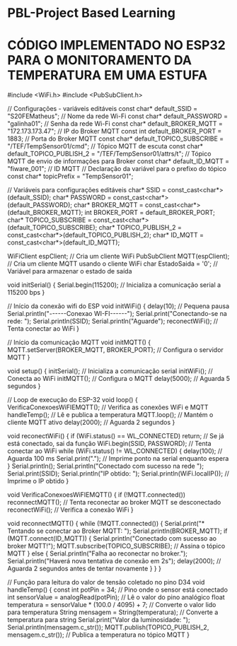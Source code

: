# PBL-Project Based Learning

# CÓDIGO IMPLEMENTADO NO ESP32 PARA O MONITORAMENTO DA TEMPERATURA EM UMA ESTUFA

#include <WiFi.h>
#include <PubSubClient.h>

// Configurações - variáveis editáveis
const char* default_SSID = "S20FEMatheus"; // Nome da rede Wi-Fi
const char* default_PASSWORD = "galinha01"; // Senha da rede Wi-Fi
const char* default_BROKER_MQTT = "172.173.173.47"; // IP do Broker MQTT
const int default_BROKER_PORT = 1883; // Porta do Broker MQTT
const char* default_TOPICO_SUBSCRIBE = "/TEF/TempSensor01/cmd"; // Tópico MQTT de escuta
const char* default_TOPICO_PUBLISH_2 = "/TEF/TempSensor01/attrs/t"; // Tópico MQTT de envio de informações para Broker
const char* default_ID_MQTT = "fiware_001"; // ID MQTT
// Declaração da variável para o prefixo do tópico
const char* topicPrefix = "TempSensor01";

// Variáveis para configurações editáveis
char* SSID = const_cast<char*>(default_SSID);
char* PASSWORD = const_cast<char*>(default_PASSWORD);
char* BROKER_MQTT = const_cast<char*>(default_BROKER_MQTT);
int BROKER_PORT = default_BROKER_PORT;
char* TOPICO_SUBSCRIBE = const_cast<char*>(default_TOPICO_SUBSCRIBE);
char* TOPICO_PUBLISH_2 = const_cast<char*>(default_TOPICO_PUBLISH_2);
char* ID_MQTT = const_cast<char*>(default_ID_MQTT);

WiFiClient espClient; // Cria um cliente WiFi
PubSubClient MQTT(espClient); // Cria um cliente MQTT usando o cliente WiFi
char EstadoSaida = '0'; // Variável para armazenar o estado de saída

void initSerial() {
    Serial.begin(115200); // Inicializa a comunicação serial a 115200 bps
}

// Início da conexão wifi do ESP 
void initWiFi() {
    delay(10); // Pequena pausa
    Serial.println("------Conexao WI-FI------");
    Serial.print("Conectando-se na rede: ");
    Serial.println(SSID);
    Serial.println("Aguarde");
    reconectWiFi(); // Tenta conectar ao WiFi
}

// Início da comunicação MQTT
void initMQTT() {
    MQTT.setServer(BROKER_MQTT, BROKER_PORT); // Configura o servidor MQTT
}

void setup() {
    initSerial(); // Inicializa a comunicação serial
    initWiFi(); // Conecta ao WiFi
    initMQTT(); // Configura o MQTT
    delay(5000); // Aguarda 5 segundos
}

// Loop de execução do ESP-32
void loop() {
    VerificaConexoesWiFIEMQTT(); // Verifica as conexões WiFi e MQTT
    handleTemp(); // Lê e publica a temperatura
    MQTT.loop(); // Mantém o cliente MQTT ativo
    delay(2000); // Aguarda 2 segundos
}

void reconectWiFi() {
    if (WiFi.status() == WL_CONNECTED)
        return; // Se já está conectado, sai da função
    WiFi.begin(SSID, PASSWORD); // Tenta conectar ao WiFi
    while (WiFi.status() != WL_CONNECTED) {
        delay(100); // Aguarda 100 ms
        Serial.print("."); // Imprime ponto na serial enquanto espera
    }
    Serial.println();
    Serial.println("Conectado com sucesso na rede ");
    Serial.print(SSID);
    Serial.println("IP obtido: ");
    Serial.println(WiFi.localIP()); // Imprime o IP obtido
}

void VerificaConexoesWiFIEMQTT() {
    if (!MQTT.connected())
        reconnectMQTT(); // Tenta reconectar ao broker MQTT se desconectado
    reconectWiFi(); // Verifica a conexão WiFi
}

void reconnectMQTT() {
    while (!MQTT.connected()) {
        Serial.print("* Tentando se conectar ao Broker MQTT: ");
        Serial.println(BROKER_MQTT);
        if (MQTT.connect(ID_MQTT)) {
            Serial.println("Conectado com sucesso ao broker MQTT!");
            MQTT.subscribe(TOPICO_SUBSCRIBE); // Assina o tópico MQTT
        } else {
            Serial.println("Falha ao reconectar no broker.");
            Serial.println("Haverá nova tentativa de conexão em 2s");
            delay(2000); // Aguarda 2 segundos antes de tentar novamente
        }
    }
}

// Função para leitura do valor de tensão coletado no pino D34
void handleTemp() {
    const int potPin = 34; // Pino onde o sensor está conectado
    int sensorValue = analogRead(potPin); // Lê o valor do pino analógico
    float temperatura = sensorValue * (100.0 / 4095) + 7; // Converte o valor lido para temperatura
    String mensagem = String(temperatura); // Converte a temperatura para string
    Serial.print("Valor da luminosidade: ");
    Serial.println(mensagem.c_str());
    MQTT.publish(TOPICO_PUBLISH_2, mensagem.c_str()); // Publica a temperatura no tópico MQTT
}

